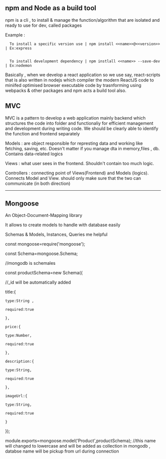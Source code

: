npm and Node as a build tool
-----
npm is a cli ,  to install & manage the function/algorithm that are isolated and ready to use for dev, called packages 


Example :

	  To install a specific version use | npm install <<name>>@<<version>> | Ex:express
	
	
	  To install development dependency | npm instlall <<name>> --save-dev | Ex:nodemon 
	
	
	
Basically , when we develop a react application so we use say, react-scripts that is also written in  nodejs which compiler the modern ReactJS code to miniifed optimised browser executable code by trasnforming using webpacks & other packages and npm acts a build tool also.
	
	
	
	
MVC
----------
MVC is a pattern to develop a web application mainly backend which structures the code into folder and functionaliy for efficient management and development during writing code. We should be clearly able to identify the  function and frontend separately

Models : are object responsible for represting data and working like fetching, saving, etc. Doesn't matter if you manage dta in memory,files , db. Contains data-related logics

Views : what user sees in the frontend. Shouldn't contain too much logic.

Controllers : connecting point of Views(Frontend) and Models (logics). Connects Model and View. should only make sure that the two can communicate (in both direction)







-----------------------------


Mongoose
----



An Object-Document-Mapping library




It allows to create models to handle with database easily




Schemas & Models, Instances, Queries me helpful



const mongoose=require('mongoose');

const Schema=mongoose.Schema;

//mongodb is schemales

const productSchema=new Schema({

//_id will be automatically added

title:{

	type:String ,
	
	required:true	
	
	},
	
	price:{
	
	type:Number,
	
	required:true
	
	},
	
	description:{
	
	type:String,
	
	required:true
	
	},
	
	imageUrl:{
	
	type:String,
	
	required:true
	
	}

});

module.exports=mongoose.model('Product',productSchema);
			     //this name will changed to lowercase and will be added as collection in mongodb , databse name will be 				  pickup from url during connection
